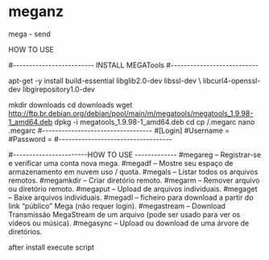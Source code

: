 # meganz
mega - send


HOW TO USE 

#-------------------------
INSTALL MEGATools
#---------------------------

apt-get -y install build-essential libglib2.0-dev libssl-dev \ libcurl4-openssl-dev libgirepository1.0-dev

mkdir downloads 
cd downloads 
wget http://ftp.br.debian.org/debian/pool/main/m/megatools/megatools_1.9.98-1_amd64.deb
dpkg -i megatools_1.9.98-1_amd64.deb
cd 
cp /.megarc
nano .megarc
#----------------------------------
#[Login]
#Username = 
#Password = 
#-----------------------------------

#-----------------------HOW TO USE -------------
#megareg –  Registrar-se e verificar uma conta nova mega.
#megadf –  Mostre seu espaço de armazenamento em nuvem uso / quota.
#megals –  Listar todos os arquivos remotos.
#megamkdir –  Criar diretório remoto.
#megarm –  Remover arquivo ou diretório remoto.
#megaput –  Upload de arquivos individuais.
#megaget –  Baixe arquivos individuais.
#megadl –  ficheiro para download a partir do link “público” Mega (não requer login).
#megastream –  Download Transmissão MegaStream de um arquivo (pode ser usado para ver os vídeos ou música).
#megasync –  Upload ou download de uma árvore de diretórios.

after install execute script
